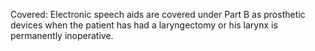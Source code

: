 Covered:
Electronic speech aids are covered under Part B as prosthetic devices when the patient has had a laryngectomy or his larynx is permanently inoperative.


